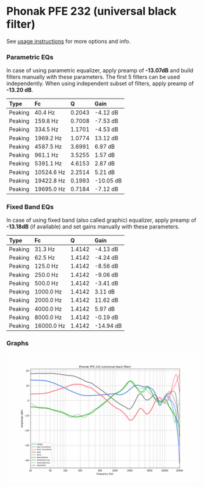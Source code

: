 # Phonak PFE 232 (universal black filter)
See [usage instructions](https://github.com/jaakkopasanen/AutoEq#usage) for more options and info.

### Parametric EQs
In case of using parametric equalizer, apply preamp of **-13.07dB** and build filters manually
with these parameters. The first 5 filters can be used independently.
When using independent subset of filters, apply preamp of **-13.20 dB**.

| Type    | Fc         |      Q | Gain      |
|:--------|:-----------|:-------|:----------|
| Peaking | 40.4 Hz    | 0.2043 | -4.12 dB  |
| Peaking | 159.8 Hz   | 0.7008 | -7.53 dB  |
| Peaking | 334.5 Hz   | 1.1701 | -4.53 dB  |
| Peaking | 1969.2 Hz  | 1.0774 | 13.12 dB  |
| Peaking | 4587.5 Hz  | 3.6991 | 6.97 dB   |
| Peaking | 961.1 Hz   | 3.5255 | 1.57 dB   |
| Peaking | 5391.1 Hz  | 4.6153 | 2.87 dB   |
| Peaking | 10524.6 Hz | 2.2514 | 5.21 dB   |
| Peaking | 19422.8 Hz | 0.1993 | -10.05 dB |
| Peaking | 19695.0 Hz | 0.7184 | -7.12 dB  |

### Fixed Band EQs
In case of using fixed band (also called graphic) equalizer, apply preamp of **-13.18dB**
(if available) and set gains manually with these parameters.

| Type    | Fc         |      Q | Gain      |
|:--------|:-----------|:-------|:----------|
| Peaking | 31.3 Hz    | 1.4142 | -4.13 dB  |
| Peaking | 62.5 Hz    | 1.4142 | -4.24 dB  |
| Peaking | 125.0 Hz   | 1.4142 | -8.56 dB  |
| Peaking | 250.0 Hz   | 1.4142 | -9.06 dB  |
| Peaking | 500.0 Hz   | 1.4142 | -3.41 dB  |
| Peaking | 1000.0 Hz  | 1.4142 | 3.11 dB   |
| Peaking | 2000.0 Hz  | 1.4142 | 11.62 dB  |
| Peaking | 4000.0 Hz  | 1.4142 | 5.97 dB   |
| Peaking | 8000.0 Hz  | 1.4142 | -0.19 dB  |
| Peaking | 16000.0 Hz | 1.4142 | -14.94 dB |

### Graphs
![](./Phonak%20PFE%20232%20(universal%20black%20filter).png)